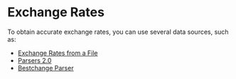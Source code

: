 # Exchange Rates

To obtain accurate exchange rates, you can use several data sources, such as:

* [Exchange Rates from a File](https://premium.gitbook.io/rukovodstvo-polzovatelya/navigaciya/kursy-valyut/kursy-valyut-iz-faila)
* [Parsers 2.0](https://premium.gitbook.io/rukovodstvo-polzovatelya/navigaciya/kursy-valyut/parsery-2.0-parser-kursov-valyut)
* [Bestchange Parser](https://premium.gitbook.io/rukovodstvo-polzovatelya/navigaciya/kursy-valyut/bestchange-parser)